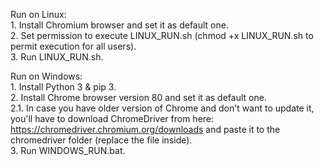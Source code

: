 Run on Linux:\
    1. Install Chromium browser and set it as default one.\
    2. Set permission to execute LINUX_RUN.sh (chmod +x LINUX_RUN.sh to permit execution for all users).\
    3. Run LINUX_RUN.sh.

Run on Windows:\
    1. Install Python 3 & pip 3.\
    2. Install Chrome browser version 80 and set it as default one.\
        2.1. In case you have older version of Chrome and don't want to update it, you'll have to download ChromeDriver from here: https://chromedriver.chromium.org/downloads and paste it to the chromedriver folder (replace the file inside).\
    3. Run WINDOWS_RUN.bat.
